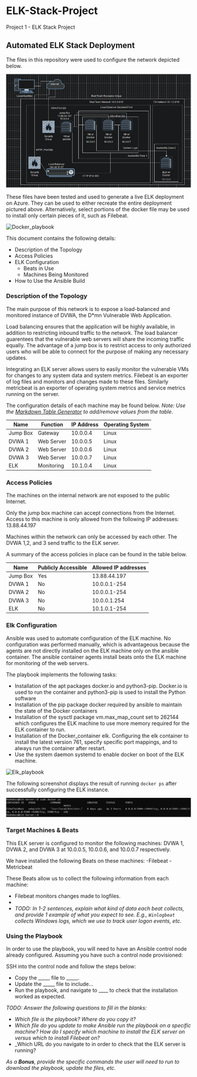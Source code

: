# ELK-Stack-Project
Project 1 - ELK Stack Project

## Automated ELK Stack Deployment

The files in this repository were used to configure the network depicted below.

![Final_Network_Diagram](Images/Network_Diagram.PNG)

These files have been tested and used to generate a live ELK deployment on Azure. They can be used to either recreate the entire deployment pictured above. Alternatively, select portions of the docker file may be used to install only certain pieces of it, such as Filebeat.

  ![Docker_playbook](playbooks/my-playbook.yml)

This document contains the following details:
- Description of the Topology
- Access Policies
- ELK Configuration
  - Beats in Use
  - Machines Being Monitored
- How to Use the Ansible Build


### Description of the Topology

The main purpose of this network is to expose a load-balanced and monitored instance of DVWA, the D*mn Vulnerable Web Application.

Load balancing ensures that the application will be highly available, in addition to restricting inbound traffic to the network. The load balancer guarentees that the vulnerable web servers will share the incoming traffic equally. The advantage of a jump box is to restrict access to only authorized users who will be able to connect for the purpose of making any necessary updates.    

Integrating an ELK server allows users to easily monitor the vulnerable VMs for changes to any system data and system metrics. Filebeat is an exporter of log files and monitors and changes made to these files. Similarly metricbeat is an exporter of operating system metrics and service metrics running on the server.    

The configuration details of each machine may be found below.
_Note: Use the [Markdown Table Generator](http://www.tablesgenerator.com/markdown_tables) to add/remove values from the table_.

| Name     | Function   | IP Address | Operating System |
|----------|------------|------------|------------------|
| Jump Box | Gateway    | 10.0.0.4   | Linux            |
| DVWA 1   | Web Server | 10.0.0.5   | Linux            |
| DVWA 2   | Web Server | 10.0.0.6   | Linux            |
| DVWA 3   | Web Server | 10.0.0.7   | Linux            |
| ELK      | Monitoring | 10.1.0.4   | Linux            |

### Access Policies

The machines on the internal network are not exposed to the public Internet. 

Only the jump box machine can accept connections from the Internet. Access to this machine is only allowed from the following IP addresses:
13.88.44.197

Machines within the network can only be accessed by each other. The DVWA 1,2, and 3 send traffic to the ELK server. 

A summary of the access policies in place can be found in the table below.

| Name     | Publicly Accessible | Allowed IP addresses |
|----------|---------------------|----------------------|
| Jump Box | Yes                 | 13.88.44.197         |
| DVWA 1   | No                  | 10.0.0.1-254         |
| DVWA 2   | No                  | 10.0.0.1-254         |
| DVWA 3   | No                  | 10.0.0.1.254         |
| ELK      | No                  | 10.1.0.1-254         |

### Elk Configuration

Ansible was used to automate configuration of the ELK machine. No configuration was performed manually, which is advantageous because the agents are not directly installed on the ELK machine only on the ansible container. The ansible container agents install beats onto the ELK machine for monitoring of the web servers.

The playbook implements the following tasks:
- Installation of the apt packages docker.io and python3-pip. Docker.io is used to run the container and python3-pip is used to install the Python software
- Installation of the pip package docker required by ansible to maintain the state of the Docker containers
- Installation of the sysctl package vm.max_map_count set to 262144 which configures the ELK machine to use more memory required for the ELK container to run.  
- Installation of the Docker_container elk. Configuring the elk container to install the latest version 761, specify specific port mappings, and to always run the container after restart.
- Use the system daemon systemd to enable docker on boot of the ELK machine. 

![Elk_playbook](playbooks/install_elk.yml)

The following screenshot displays the result of running `docker ps` after successfully configuring the ELK instance.

![Docker_PS_Output](Images/Day_1_Part_4.PNG)

### Target Machines & Beats
This ELK server is configured to monitor the following machines: DVWA 1, DVWA 2, and DVWA 3 at 10.0.0.5, 10.0.0.6, and 10.0.0.7 respectively. 

We have installed the following Beats on these machines:
-Filebeat
-Metricbeat

These Beats allow us to collect the following information from each machine:
- Filebeat monitors changes made to logfiles. 
- 
- _TODO: In 1-2 sentences, explain what kind of data each beat collects, and provide 1 example of what you expect to see. E.g., `Winlogbeat` collects Windows logs, which we use to track user logon events, etc._

### Using the Playbook
In order to use the playbook, you will need to have an Ansible control node already configured. Assuming you have such a control node provisioned: 

SSH into the control node and follow the steps below:
- Copy the _____ file to _____.
- Update the _____ file to include...
- Run the playbook, and navigate to ____ to check that the installation worked as expected.

_TODO: Answer the following questions to fill in the blanks:_
- _Which file is the playbook? Where do you copy it?_
- _Which file do you update to make Ansible run the playbook on a specific machine? How do I specify which machine to install the ELK server on versus which to install Filebeat on?_
- _Which URL do you navigate to in order to check that the ELK server is running?

_As a **Bonus**, provide the specific commands the user will need to run to download the playbook, update the files, etc._
